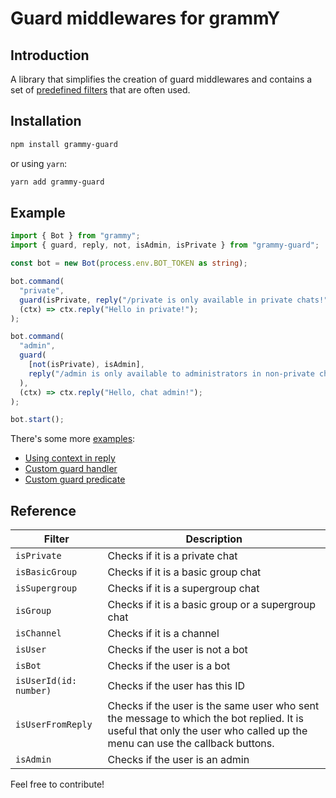 # Guard middlewares for grammY

## Introduction

A library that simplifies the creation of guard middlewares and contains a set of [predefined filters](https://github.com/bot-base/grammy-guard#reference) that are often used.

## Installation

```sh
npm install grammy-guard
```

or using `yarn`:

```sh
yarn add grammy-guard
```

## Example

```ts
import { Bot } from "grammy";
import { guard, reply, not, isAdmin, isPrivate } from "grammy-guard";

const bot = new Bot(process.env.BOT_TOKEN as string);

bot.command(
  "private",
  guard(isPrivate, reply("/private is only available in private chats!")),
  (ctx) => ctx.reply("Hello in private!");
);

bot.command(
  "admin",
  guard(
    [not(isPrivate), isAdmin],
    reply("/admin is only available to administrators in non-private chats!")
  ),
  (ctx) => ctx.reply("Hello, chat admin!");
);

bot.start();
```

There's some more [examples](https://github.com/bot-base/grammy-guard/tree/main/examples):

* [Using context in reply](https://github.com/bot-base/grammy-guard/blob/main/examples/2-reply-context.ts)
* [Custom guard handler](https://github.com/bot-base/grammy-guard/blob/main/examples/3-custom-handler.ts)
* [Custom guard predicate](https://github.com/bot-base/grammy-guard/blob/main/examples/4-custom-predicate.ts)

## Reference

| Filter | Description |
| --- | --- |
| `isPrivate` | Checks if it is a private chat  |
| `isBasicGroup` | Checks if it is a basic group chat |
| `isSupergroup` | Checks if it is a supergroup chat |
| `isGroup` | Checks if it is a basic group or a supergroup chat |
| `isChannel` | Checks if it is a channel |
| `isUser` | Checks if the user is not a bot |
| `isBot` | Checks if the user is a bot |
| `isUserId(id: number)` | Checks if the user has this ID |
| `isUserFromReply` | Checks if the user is the same user who sent the message to which the bot replied. It is useful that only the user who called up the menu can use the callback buttons. |
| `isAdmin` | Checks if the user is an admin |

Feel free to contribute!
